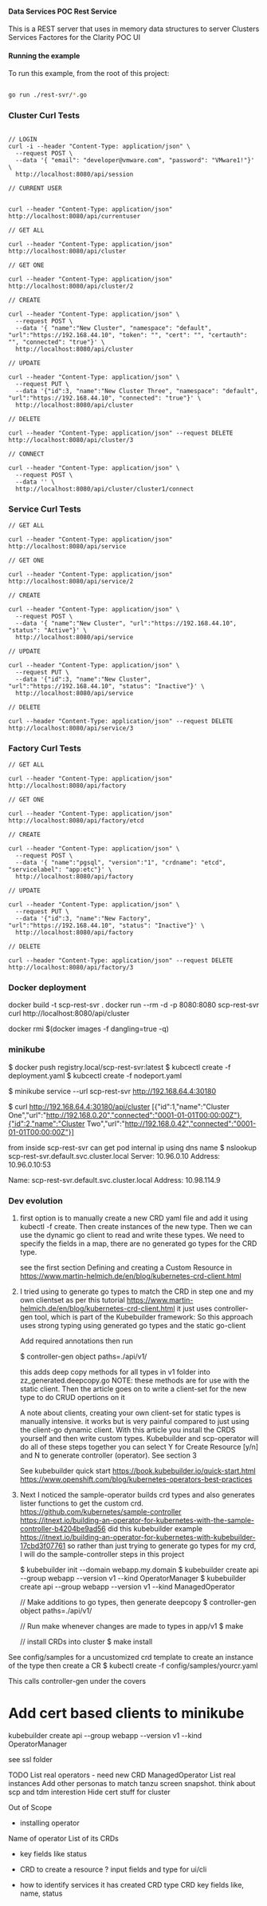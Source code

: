 #### Data Services POC Rest Service

This is a REST server that uses in memory data structures to server
Clusters
Services
Factores
for the Clarity POC UI




#### Running the example

To run this example, from the root of this project:

```sh

go run ./rest-svr/*.go
```
### Cluster Curl Tests

```

// LOGIN 
curl -i --header "Content-Type: application/json" \
  --request POST \
  --data '{ "email": "developer@vmware.com", "password": "VMware1!"}' \
  http://localhost:8080/api/session

// CURRENT USER


curl --header "Content-Type: application/json" http://localhost:8080/api/currentuser

// GET ALL

curl --header "Content-Type: application/json" http://localhost:8080/api/cluster

// GET ONE

curl --header "Content-Type: application/json" http://localhost:8080/api/cluster/2

// CREATE

curl --header "Content-Type: application/json" \
  --request POST \
  --data '{ "name":"New Cluster", "namespace": "default", "url":"https://192.168.44.10", "token": "", "cert": "", "certauth": "", "connected": "true"}' \
  http://localhost:8080/api/cluster

// UPDATE

curl --header "Content-Type: application/json" \
  --request PUT \
  --data '{"id":3, "name":"New Cluster Three", "namespace": "default", "url":"https://192.168.44.10", "connected": "true"}' \
  http://localhost:8080/api/cluster

// DELETE

curl --header "Content-Type: application/json" --request DELETE   http://localhost:8080/api/cluster/3

// CONNECT

curl --header "Content-Type: application/json" \
  --request POST \
  --data '' \
  http://localhost:8080/api/cluster/cluster1/connect

```

### Service Curl Tests

```
// GET ALL

curl --header "Content-Type: application/json" http://localhost:8080/api/service

// GET ONE

curl --header "Content-Type: application/json" http://localhost:8080/api/service/2

// CREATE

curl --header "Content-Type: application/json" \
  --request POST \
  --data '{ "name":"New Cluster", "url":"https://192.168.44.10",  "status": "Active"}' \
  http://localhost:8080/api/service

// UPDATE

curl --header "Content-Type: application/json" \
  --request PUT \
  --data '{"id":3, "name":"New Cluster", "url":"https://192.168.44.10", "status": "Inactive"}' \
  http://localhost:8080/api/service

// DELETE

curl --header "Content-Type: application/json" --request DELETE   http://localhost:8080/api/service/3

```


### Factory Curl Tests

```
// GET ALL

curl --header "Content-Type: application/json" http://localhost:8080/api/factory

// GET ONE

curl --header "Content-Type: application/json" http://localhost:8080/api/factory/etcd

// CREATE

curl --header "Content-Type: application/json" \
  --request POST \
  --data '{ "name":"pgsql", "version":"1", "crdname": "etcd", "servicelabel": "app:etc"}' \
  http://localhost:8080/api/factory

// UPDATE

curl --header "Content-Type: application/json" \
  --request PUT \
  --data '{"id":3, "name":"New Factory", "url":"https://192.168.44.10", "status": "Inactive"}' \
  http://localhost:8080/api/factory

// DELETE

curl --header "Content-Type: application/json" --request DELETE   http://localhost:8080/api/factory/3

```

### Docker deployment

docker build -t scp-rest-svr .
docker run --rm -d -p 8080:8080 scp-rest-svr
curl http://localhost:8080/api/cluster

docker rmi $(docker images -f dangling=true -q)

### minikube

$ docker push registry.local/scp-rest-svr:latest
$ kubcectl create -f deployment.yaml
$ kubcectl create -f nodeport.yaml

$ minikube service --url scp-rest-svr
http://192.168.64.4:30180

$  curl http://192.168.64.4:30180/api/cluster
[{"id":1,"name":"Cluster One","url":"http://192.168.0.20","connected":"0001-01-01T00:00:00Z"},{"id":2,"name":"Cluster Two","url":"http://192.168.0.42","connected":"0001-01-01T00:00:00Z"}]

from inside scp-rest-svr can get pod internal ip using dns name
$ nslookup   scp-rest-svr.default.svc.cluster.local
Server:		10.96.0.10
Address:	10.96.0.10:53

Name:	scp-rest-svr.default.svc.cluster.local
Address: 10.98.114.9

### Dev evolution

1) first option is to manually create a new CRD yaml file and add it using kubectl -f create.
   Then create instances of the new type.
   Then we can use the dynamic go client to read and write these types.
   We need to specify the fields in a map, there are no generated go types for the CRD type.

   see the first section
   Defining and creating a Custom Resource
   in https://www.martin-helmich.de/en/blog/kubernetes-crd-client.html

2) I tried using to generate go types to match the CRD in step one and my own clientset as per this tutorial
   https://www.martin-helmich.de/en/blog/kubernetes-crd-client.html
   it just uses controller-gen tool, which is part of the Kubebuilder framework:
   So this approach uses strong typing using generated go types and the static go-client

   Add required annotations then run

   $ controller-gen object paths=./api/v1/

   this adds deep copy methods for all types in v1 folder into zz_generated.deepcopy.go
   NOTE: these methods are for use with the static client.
   Then the article goes on to write a client-set for the new type to do CRUD opertions on it

   A note about clients, creating your own client-set for static types is manually intensive.
   it works but is very painful compared to just using the client-go dynamic client.
   With this article you install the CRDS yourself and then write custom types.
   Kubebuilder and scp-operator will do all of these steps together
   you can select Y for Create Resource [y/n]  and N to generate controller (operator).
   See section 3

   See kubebuilder quick start
   https://book.kubebuilder.io/quick-start.html
   https://www.openshift.com/blog/kubernetes-operators-best-practices




3) Next I noticed the sample-operator builds crd types and also generates lister functions to get the custom crd.
   https://github.com/kubernetes/sample-controller
   https://itnext.io/building-an-operator-for-kubernetes-with-the-sample-controller-b4204be9ad56
   did this kubebuilder example 
   https://itnext.io/building-an-operator-for-kubernetes-with-kubebuilder-17cbd3f07761
   so rather than just trying to generate go types for my crd, I will do the sample-controller steps in this project

   $ kubebuilder init --domain webapp.my.domain
   $ kubebuilder create api --group webapp --version v1 --kind OperatorManager
   $ kubebuilder create api --group webapp --version v1 --kind ManagedOperator

   // Make additions to go types, then generate deepcopy
   $ controller-gen object paths=./api/v1/

   // Run make whenever changes are made to types in app/v1
   $ make

   // install CRDs into cluster
   $  make install

See config/samples for a uncustomized crd template to create an instance of the type
then create a CR
$ kubectl create -f config/samples/yourcr.yaml


This calls controller-gen under the covers

# Add cert based clients to minikube
kubebuilder create api --group webapp --version v1 --kind OperatorManager

see ssl folder

TODO
List real operators - need new CRD ManagedOperator
List real instances
Add other personas to match tanzu screen snapshot.
think about scp and tdm interestion
Hide cert stuff for cluster

Out of Scope
- installing operator

Name of operator
List of its CRDs
 - key fields like status

 - CRD to create a resource ?
   input fields and type for ui/cli

- how to identify services it has created 
  CRD type
  CRD key fields like, name, status



